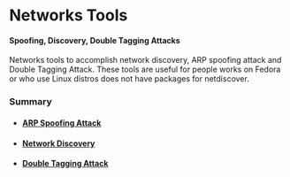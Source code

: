 # Networks Tools 

#### Spoofing, Discovery, Double Tagging Attacks

Networks tools to accomplish network discovery, ARP spoofing attack and Double Tagging Attack. These tools are useful for people works on Fedora or who use Linux distros does not have packages for netdiscover.

<h3>Summary</h3>
<ul>
  <li><h4><a href="https://github.com/p0sql/net-tools/tree/master/arpspoof">ARP Spoofing Attack</a></h4> </li>
  <li><h4><a href="https://github.com/p0sql/net-tools/tree/master/pydiscover">Network Discovery</a></h4> </li>
  <li><h4><a href="https://github.com/p0sql/net-tools/tree/master/vlan-hopping">Double Tagging Attack</a></h4> </li>
